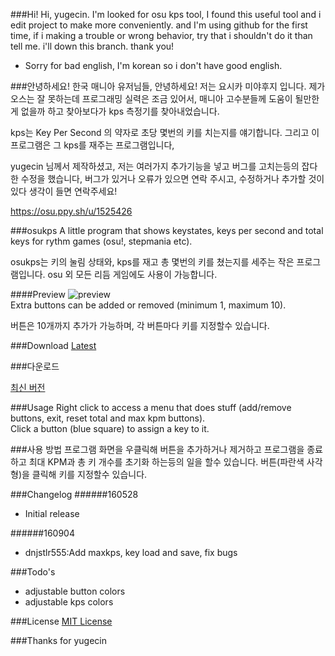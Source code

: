 
###Hi!
Hi, yugecin. I'm looked for osu kps tool, I found this useful tool and i edit project to make more conveniently.
and I'm using github for the first time, if i making a trouble or wrong behavior, try that i shouldn't do it than tell me. i'll down this branch. thank you!

+ Sorry for bad english, I'm korean so i don't have good english.

###안녕하세요!
한국 매니아 유저님들, 안녕하세요! 저는 요시카 미야후지 입니다. 
제가 오스는 잘 못하는데 프로그래밍 실력은 조금 있어서, 매니아 고수분들께 도움이 될만한게 없을까 하고 찾아보다가 kps 측정기를 찾아내었습니다. 

kps는 Key Per Second 의 약자로 초당 몇번의 키를 치는지를 얘기합니다. 그리고 이 프로그램은 그 kps를 재주는 프로그램입니다, 

yugecin 님께서 제작하셨고, 저는 여러가지 추가기능을 넣고 버그를 고치는등의 잡다한 수정을 했습니다, 버그가 있거나 오류가 있으면 연락 주시고, 수정하거나 추가할 것이 있다 생각이 들면 연락주세요!

https://osu.ppy.sh/u/1525426

###osukps
A little program that shows keystates, keys per second and total keys for rythm games (osu!, stepmania etc).

osukps는 키의 눌림 상태와, kps를 재고 총 몇번의 키를 쳤는지를 세주는 작은 프로그램입니다. osu 외 모든 리듬 게임에도 사용이 가능합니다.

####Preview
![preview](/preview.gif?raw=true)  
Extra buttons can be added or removed (minimum 1, maximum 10).

버튼은 10개까지 추가가 가능하며, 각 버튼마다 키를 지정할수 있습니다.

###Download
[Latest](/osukps/bin/osukps.exe?raw=true)

###다운로드

[최신 버전](/osukps/bin/osukps.exe?raw=true)

###Usage
Right click to access a menu that does stuff (add/remove buttons, exit, reset total and max kpm buttons).  
Click a button (blue square) to assign a key to it.

###사용 방법
프로그램 화면을 우클릭해 버튼을 추가하거나 제거하고 프로그램을 종료하고 최대 KPM과 총 키 개수를 초기화 하는등의 일을 할수 있습니다.
버튼(파란색 사각형)을 클릭해 키를 지정할수 있습니다.

###Changelog
######160528
* Initial release

######160904
* dnjstlr555:Add maxkps, key load and save, fix bugs

###Todo's
* adjustable button colors
* adjustable kps colors

###License
[MIT License](/LICENSE)

###Thanks for yugecin
